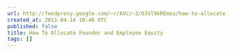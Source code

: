 ```yaml
---
url: http://feedproxy.google.com/~r/AVc/~3/OJVl9kREmos/how-to-allocate-founder-and-employee-equity.html
created_at: 2011-04-14 10:46 UTC
published: false
title: How To Allocate Founder and Employee Equity
tags: []
---
```




